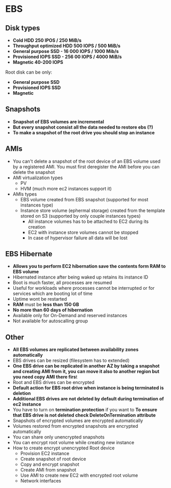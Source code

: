 # EBS

## Disk types
- **Cold HDD  250 IPOS / 250 MiB/s**
- **Throughput optimized HDD  500 IOPS / 500 MiB/s**
- **General purpose SSD \- 16 000 IOPS / 1000 Mib/s**
- **Provisioned IOPS SSD \- 256 00 IOPS / 4000 MiB/s**
- **Magnetic  40\-200 IOPS**

Root disk can be only:
- **General purpose SSD**
- **Provisioned IOPS SSD**
- **Magnetic**

## Snapshots
- **Snapshot of EBS volumes are incremental**
- **But every snapshot consist all the data needed to restore ebs \(?\)**
- **To make a snapshot of the root drive you should stop an instance**

## AMIs
- You can't delete a snapshot of the root device of an EBS volume used by a registered AMI. You must first deregister the AMI before you can delete the snapshot
- AMI virtualization types
    - PV
    - HVM \(much more ec2 instances support it\)
- AMIs types
    - EBS volume  created from EBS snapshot \(supported for most instances type\)
    - Instance store volume \(ephermal storage\)  created from the template stored on S3 \(supported by only couple instances types\)
        - All instance volumes has to be attached to EC2 during its creation
        - EC2 with instance store volumes cannot be stopped
        - In case of hypervisor failure all data will be lost

## EBS Hibernate
- **Allows you to perform EC2 hibernation  save the contents form RAM to EBS volume**
- Hibernated instance after being waked up retains its instance ID
- Boot is much faster, all processes are resumed
- Useful for workloads where processes cannot be interrupted or for services which are booting lot of time
- Uptime wont be restarted
- **RAM** must be **less than 150 GB**
- **No more than 60 days of hibernation**
- Available only for On\-Demand and reserved instances
- Not available for autoscalling group

## **Other**

- **All EBS volumes are replicated between availability zones automatically**
- EBS drives can be resized \(filesystem has to extended\)
- **One EBS drive can be replicated in another AZ by taking a snapshot and creating AMI from it, you can move it also to another region but you need copy AMI there firs**t
- Root and EBS drives can be encrypted
- **Default action for EBS root drive when instance is being terminated is deletion**
- **Additional EBS drives are not deleted by default during termination of ec2 instance**
- You have to turn on **termination protection** if you want to
    **To ensure that EBS drive is not deleted check DeleteOnTermination attribute**
- Snapshots of encrypted volumes are encrypted automatically
- Volumes restored from encrypted snapshots are encrypted automatically
- You can share only unencrypted snapshots
- You can encrypt root volume while creating new instance
- How to create encrypt unencrypted Root device
    - Provision EC2 instance
    - Create snapshot of root device
    - Copy and encrypt snapshot
    - Create AMI from snapshot
    - Use AMI to create new EC2 with encrypted root volume
    - Network interfaces
